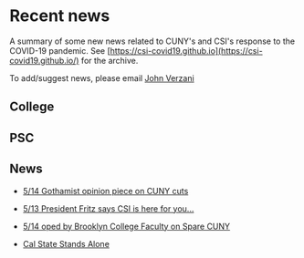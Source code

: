 # Recent news

A summary of some new news related to CUNY's and CSI's response to the COVID-19 pandemic. See [https://csi-covid19.github.io](https://csi-covid19.github.io/) for the archive.

To add/suggest news, please email [John Verzani](mailto:jverzani@gmail.com)


## College

## PSC


## News

* [5/14 Gothamist opinion piece  on CUNY cuts](https://gothamist.com/news/cuny-adjunct-layoffs-are-already-happening-ahead-cuomos-expected-budget-cuts)

* [5/13 President Fritz says CSI is here for you...](https://www.silive.com/news/2020/05/graduating-seniors-and-their-parents-debating-remote-college-education-csi-is-here-for-you-opinion.html)

* [5/14 oped by Brooklyn College Faculty on Spare CUNY](https://citylimits.org/2020/05/13/opinion-spare-cuny-and-save-the-education-our-heroes-deserve/)

* [Cal State Stands Alone](https://www.insidehighered.com/news/2020/05/14/cal-state-pursuing-online-fall?utm_source=Inside+Higher+Ed&utm_campaign=c8c4331066-DNU_2019_COPY_02&utm_medium=email&utm_term=0_1fcbc04421-c8c4331066-197464749&mc_cid=c8c4331066&mc_eid=50634a26f0)
